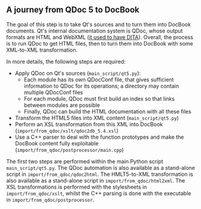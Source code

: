 ## A journey from QDoc 5 to DocBook ##

The goal of this step is to take Qt's sources and to turn them into DocBook documents. 
Qt's internal documentation system is QDoc, whose output formats are HTML and WebXML
([it used to have DITA](http://lists.qt-project.org/pipermail/development/2013-June/011311.html)). 
Overall, the process is to run QDoc to get HTML files, then to turn them into DocBook
with some XML-to-XML transformation. 

In more details, the following steps are required: 

- Apply QDoc on Qt's sources (`main_script/qt5.py`): 
    - Each module has its own QDocConf file, that gives sufficient information to QDoc 
      for its operations; a directory may contain multiple QDocConf files
    - For each module, QDoc must first build an index so that links between modules are 
      possible
    - Finally, QDoc can build the HTML documentation with all these files
- Transform the HTML5 files into XML content (`main_script/qt5.py`)
- Perform an XSL transformation from this XML into DocBook (`import/from_qdoc/xslt/qdoc2db_5.4.xsl`)
- Use a C++ parser to deal with the function prototypes and make the DocBook content
  fully exploitable (`import/from_qdoc/postprocessor/main.cpp`)
   
The first two steps are performed within the main Python script `main_script/qt5.py`. 
The QDoc automation is also available as a stand-alone script in 
`import/from_qdoc/qdoc2html`. The HMLT5-to-XML transformation is also available as a 
stand-alone script in `import/from_qdoc/html2xml`. The XSL transformations is performed 
with the stylesheets in `import/from_qdoc/xslt`, whilst the C++ parsing is done with 
the executable in `import/from_qdoc/postprocessor`.